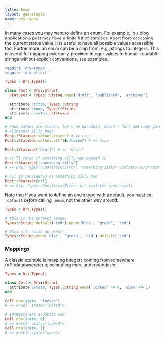 ```yaml
---
title: Enum
layout: gem-single
name: dry-types
---
```


In many cases you may want to define an enum. For example, in a blog application a post may have a finite list of statuses. Apart from accessing the current status value, it is useful to have all possible values accessible too. Furthermore, an enum can be a map from, e.g., strings to integers. This is useful for mapping externally-provided integer values to human-readable strings without explicit conversions, see examples.

``` ruby
require 'dry-types'
require 'dry-struct'

Types = Dry.Types()

class Post < Dry::Struct
  Statuses = Types::String.enum('draft', 'published', 'archived')

  attribute :title, Types::String
  attribute :body, Types::String
  attribute :status, Statuses
end

# enum values are frozen, let's be paranoid, doesn't hurt and have potential to
# eliminate silly bugs
Post::Statuses.values.frozen? # => true
Post::Statuses.values.all?(&:frozen?) # => true

Post::Statuses['draft'] # => "draft"

# it'll raise if something silly was passed in
Post::Statuses['something silly']
# => Dry::Types::ConstraintError: "something silly" violates constraints

# nil is considered as something silly too
Post::Statuses[nil]
# => Dry::Types::ConstraintError: nil violates constraints
```

Note that if you want to define an enum type with a default, you must call `.default` *before* calling `.enum`, not the other way around:

```ruby
Types = Dry.Types()

# this is the correct usage:
Types::String.default('red').enum('blue', 'green', 'red')

# this will raise an error:
Types::String.enum('blue', 'green', 'red').default('red')
```

### Mappings

A classic example is mapping integers coming from somewhere (API/database/etc) to something more understandable:

```ruby
Types = Dry.Types()

class Cell < Dry::Struct
  attribute :state, Types::String.enum('locked' => 0, 'open' => 1)
end

Cell.new(state: 'locked')
# => #<Cell state="locked">

# Integers are accepted too
Cell.new(state: 0)
# => #<Cell state="locked">
Cell.new(state: 1)
# => #<Cell state="open">
```
